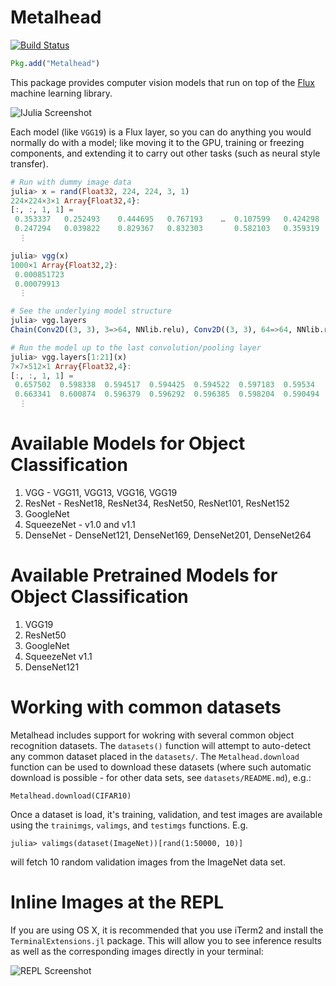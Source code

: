 # Metalhead

[![Build Status](https://travis-ci.org/FluxML/Metalhead.jl.svg?branch=master)](https://travis-ci.org/FluxML/Metalhead.jl)

```julia
Pkg.add("Metalhead")
```

This package provides computer vision models that run on top of the [Flux](http://fluxml.github.io/) machine learning library.

![IJulia Screenshot](https://i.imgur.com/spBsaz7.png)

Each model (like `VGG19`) is a Flux layer, so you can do anything you would normally do with a model; like moving it to the GPU, training or freezing components, and extending it to carry out other tasks (such as neural style transfer).

```julia
# Run with dummy image data
julia> x = rand(Float32, 224, 224, 3, 1)
224×224×3×1 Array{Float32,4}:
[:, :, 1, 1] =
 0.353337   0.252493    0.444695   0.767193    …  0.107599   0.424298   0.218889    0.377959
 0.247294   0.039822    0.829367   0.832303       0.582103   0.359319   0.259342    0.12293
  ⋮

julia> vgg(x)
1000×1 Array{Float32,2}:
 0.000851723
 0.00079913
  ⋮

# See the underlying model structure
julia> vgg.layers
Chain(Conv2D((3, 3), 3=>64, NNlib.relu), Conv2D((3, 3), 64=>64, NNlib.relu), Metalhead.#3, Conv2D((3, 3), 64=>128, NNlib.relu), Conv2D((3, 3), 128=>128, NNlib.relu), Metalhead.#4, Conv2D((3, 3), 128=>256, NNlib.relu), Conv2D((3, 3), 256=>256, NNlib.relu), Conv2D((3, 3), 256=>256, NNlib.relu), Conv2D((3, 3), 256=>256, NNlib.relu), Metalhead.#5, Conv2D((3, 3), 256=>512, NNlib.relu), Conv2D((3, 3), 512=>512, NNlib.relu), Conv2D((3, 3), 512=>512, NNlib.relu), Conv2D((3, 3), 512=>512, NNlib.relu), Metalhead.#6, Conv2D((3, 3), 512=>512, NNlib.relu), Conv2D((3, 3), 512=>512, NNlib.relu), Conv2D((3, 3), 512=>512, NNlib.relu), Conv2D((3, 3), 512=>512, NNlib.relu), Metalhead.#7, Metalhead.#8, Dense(25088, 4096, NNlib.relu), Flux.Dropout{Float32}(0.5f0, false), Dense(4096, 4096, NNlib.relu), Flux.Dropout{Float32}(0.5f0, false), Dense(4096, 1000), NNlib.softmax)

# Run the model up to the last convolution/pooling layer
julia> vgg.layers[1:21](x)
7×7×512×1 Array{Float32,4}:
[:, :, 1, 1] =
 0.657502  0.598338  0.594517  0.594425  0.594522  0.597183  0.59534
 0.663341  0.600874  0.596379  0.596292  0.596385  0.598204  0.590494
  ⋮
```

# Available Models for Object Classification

1. VGG - VGG11, VGG13, VGG16, VGG19
2. ResNet - ResNet18, ResNet34, ResNet50, ResNet101, ResNet152
3. GoogleNet
4. SqueezeNet - v1.0 and v1.1
5. DenseNet - DenseNet121, DenseNet169, DenseNet201, DenseNet264

# Available Pretrained Models for Object Classification

1. VGG19
2. ResNet50
3. GoogleNet
4. SqueezeNet v1.1
5. DenseNet121

# Working with common datasets
Metalhead includes support for wokring with several common object recognition datasets.
The `datasets()` function will attempt to auto-detect any common dataset placed in
the `datasets/`. The `Metalhead.download` function can be used to download these datasets
(where such automatic download is possible - for other data sets, see `datasets/README.md`),
e.g.:
```
Metalhead.download(CIFAR10)
```

Once a dataset is load, it's training, validation, and test images are available using the
`trainimgs`, `valimgs`, and `testimgs` functions. E.g.

```
julia> valimgs(dataset(ImageNet))[rand(1:50000, 10)]
```

will fetch 10 random validation images from the ImageNet data set.

# Inline Images at the REPL

If you are using OS X, it is recommended that you use iTerm2 and install the
`TerminalExtensions.jl` package. This will allow you to see inference results
as well as the corresponding images directly in your terminal:

![REPL Screenshot](https://i.imgur.com/ruJnFwr.png)
